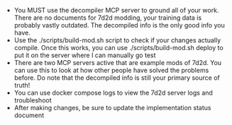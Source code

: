 - You MUST use the decompiler MCP server to ground all of your work. There are no documents for 7d2d modding, your training data is probably vastly outdated. The decompiled info is the only good info you have.
- Use the ./scripts/build-mod.sh script to check if your changes actually compile. Once this works, you can use ./scripts/build-mod.sh deploy to put it on the server where I can manually go test
- There are two MCP servers active that are example mods of 7d2d. You can use this to look at how other people have solved the problems before. Do note that the decompiled info is still your primary source of truth!
- You can use docker compose logs to view the 7d2d server logs and troubleshoot
- After making changes, be sure to update the implementation status document